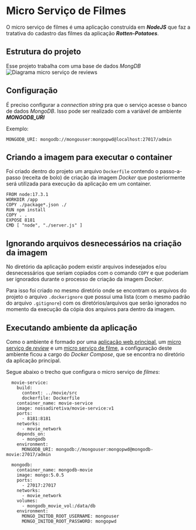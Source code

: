 # Micro Serviço de Filmes

O micro serviço de filmes é uma aplicação construída em ***NodeJS*** que faz a tratativa do cadastro das filmes da aplicação ***Rotten-Potatoes***.

## Estrutura do projeto

Esse projeto trabalha com uma base de dados *MongDB*
![Diagrama micro serviço de reviews](https://github.com/nossadiretiva/imagens/blob/master/diagrama_microservico_movie.png?raw=true)

## Configuração

É preciso configurar a *connection string* pra que o serviço acesse o banco de dados *MongoDB*. Isso pode ser realizado com a variável de ambiente ***MONGODB_URI***

Exemplo:

    MONGODB_URI: mongodb://mongouser:mongopwd@localhost:27017/admin

## Criando a imagem para executar o container

Foi criado dentro do projeto um arquivo  `Dockerfile`  contendo o passo-a-passo (receita de bolo) de criação da imagem  _Docker_  que posteriormente será utilizada para execução da aplicação em um container.

    FROM node:17.3.1
    WORKDIR /app
    COPY ./package*.json ./
    RUN npm install
    COPY . .
    EXPOSE 8181
    CMD [ "node", "./server.js" ]

## Ignorando arquivos desnecessários na criação da imagem

No diretório da aplicação podem existir arquivos indesejados e/ou desnecessários que seriam copiados com o comando  `COPY`  e que poderiam ser ignorados durante o processo de criação da imagem  _Docker_.

Para isso foi criado no mesmo diretório onde se encontram os arquivos do projeto o arquivo  `.dockerignore`  que possui uma lista (com o mesmo padrão do arquivo  `.gitignore`) com os diretórios/arquivos que serão ignorados no momento da execução da cópia dos arquivos para dentro da imagem.

## Executando ambiente da aplicação

Como o ambiente é formado por uma [aplicação web principal](https://github.com/nossadiretiva/rotten-potatoes-ms), um [micro serviço de *review*](https://github.com/nossadiretiva/review) e um [micro serviço de filme](https://github.com/nossadiretiva/movie), a configuração deste ambiente ficou a cargo do *Docker Compose*, que se encontra no diretório da aplicação principal.

Segue abaixo o trecho que configura o micro serviço de *filmes*:

      movie-service:
        build:
          context: ../movie/src
          dockerfile: Dockerfile
        container_name: movie-service
        image: nossadiretiva/movie-service:v1
        ports:
          - 8181:8181
        networks:
          - movie_network
        depends_on:
          - mongodb
        environment:
          MONGODB_URI: mongodb://mongouser:mongopwd@mongodb-movie:27017/admin
    
      mongodb:
        container_name: mongodb-movie
        image: mongo:5.0.5
        ports: 
          - 27017:27017
        networks:
          - movie_network
        volumes:
          - mongodb_movie_vol:/data/db
        environment:
          MONGO_INITDB_ROOT_USERNAME: mongouser
          MONGO_INITDB_ROOT_PASSWORD: mongopwd

